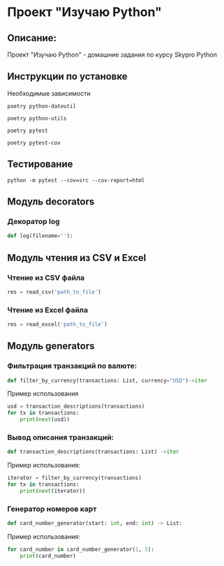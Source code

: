 # Проект "Изучаю Python"

## Описание:

Проект "Изучаю Python" - домашние задания по курсу Skypro Python

## Инструкции по установке

Необходимые зависимости

```poetry python-dateutil```

```poetry python-utils```

```poetry pytest```

```poetry pytest-cov```

## Тестирование
```python -m pytest --cov=src --cov-report=html```

## Модуль decorators
### Декоратор log 
```python
def log(filename=''):
```

## Модуль чтения из CSV и Excel
### Чтение из CSV файла
```python
res = read_csv('path_to_file')
```
### Чтение из Excel файла
```python
res = read_excel('path_to_file')
```

## Модуль generators

### Фильтрация транзакций по валюте:

```python 
def filter_by_currency(transactions: List, currency="USD")->iter
```
Пример использования
```python
usd = transaction_descriptions(transactions)
for tx in transactions:
    print(next(usd))
```

### Вывод описания транзакций:

```python 
def transaction_descriptions(transactions: List) ->iter
```

Пример использования:
```python
iterator = filter_by_currency(transactions)
for tx in transactions:
    print(next(iterator))
```

### Генератор номеров карт
```python
def card_number_generator(start: int, end: int) -> List:
```

Пример использования:
```python
for card_number in card_number_generator(1, 5):
    print(card_number)
```

